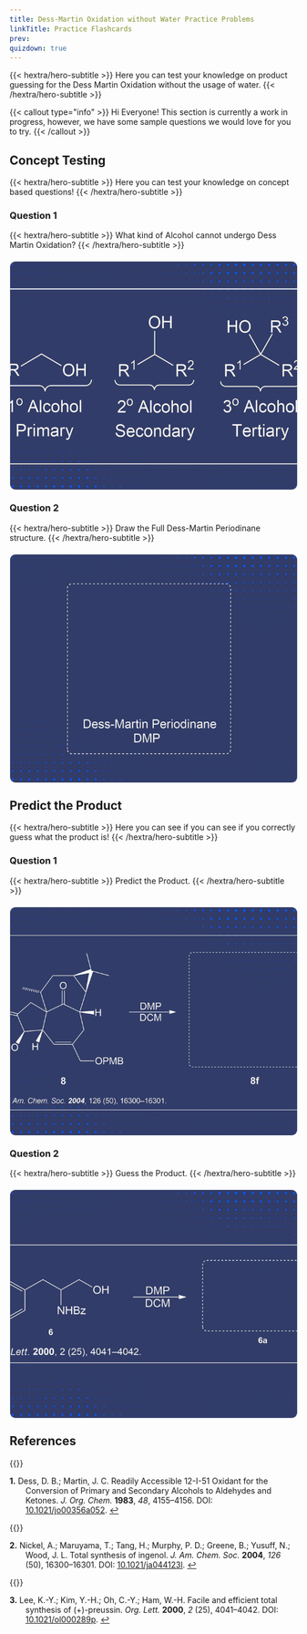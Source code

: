 ```yaml
---
title: Dess-Martin Oxidation without Water Practice Problems
linkTitle: Practice Flashcards
prev:
quizdown: true
---
```


{{< hextra/hero-subtitle >}}
  Here you can test your knowledge on product guessing for the Dess Martin Oxidation without the usage of water.
{{< /hextra/hero-subtitle >}}

{{< callout type="info" >}}
  Hi Everyone! This section is currently a work in progress, however, we have some sample questions we would love for you to try.
{{< /callout >}}

<style>
    .flashcard-container {
      perspective: 1000px;
      width: 100%;
      max-width: 600px;
      margin: 20px 0;
    }

    .flashcard {
      position: relative;
      width: 100%;
      height: 400px;
      transform-style: preserve-3d;
      transform: rotateY(0deg);
      transition: transform 0.6s;
    }

    .flashcard-side {
      position: absolute;
      width: 100%;
      height: 100%;
      backface-visibility: hidden;
      display: flex;
      align-items: center;
      justify-content: center;
      border-radius: 10px;
      background-color: #fff;
      border: 1px solid #e5e7eb;
      overflow: hidden;
    }

    .flashcard-side img {
      width: 100%;
      height: 100%;
      object-fit: cover;
    }

    .flashcard-side.back {
      transform: rotateY(180deg);
      background-color: #f8fafc;
    }

    .flashcard-container.flip .flashcard {
      transform: rotateY(180deg);
    }

    @media (max-width: 600px) {
      .flashcard-container {
        max-width: 300px;
      }

      .flashcard {
        height: 200px;
      }
    }

    .centered-text {
      text-align: center;
    }
  </style>
</head>
<body>

## Concept Testing

{{< hextra/hero-subtitle >}}
  Here you can test your knowledge on concept based questions!
{{< /hextra/hero-subtitle >}}

### Question 1

{{< hextra/hero-subtitle >}}
  What kind of Alcohol cannot undergo Dess Martin Oxidation?
{{< /hextra/hero-subtitle >}}

  <div class="flashcard-container" id="flashcardContainer1">
    <div class="flashcard">
      <div class="flashcard-side front">
        <img src="q1c.png" alt="Front Image">
      </div>
      <div class="flashcard-side back">
        <img src="a1cver2.png" alt="Back Image">
      </div>
    </div>
  </div>
  
### Question 2

{{< hextra/hero-subtitle >}}
  Draw the Full Dess-Martin Periodinane structure.
{{< /hextra/hero-subtitle >}}

  <div class="flashcard-container" id="flashcardContainer2">
    <div class="flashcard">
      <div class="flashcard-side front">
        <img src="q2c.png" alt="Front Image">
      </div>
      <div class="flashcard-side back">
        <img src="a2c.png" alt="Back Image">
      </div>
    </div>
  </div>

## Predict the Product

{{< hextra/hero-subtitle >}}
  Here you can see if you can see if you correctly guess what the product is!
{{< /hextra/hero-subtitle >}}

### Question 1

{{< hextra/hero-subtitle >}}
  Predict the Product.
{{< /hextra/hero-subtitle >}}

  <div class="flashcard-container" id="flashcardContainer3">
    <div class="flashcard">
      <div class="flashcard-side front">
        <img src="q1front.png" alt="Front Image">
      </div>
      <div class="flashcard-side back">
        <img src="q1new.png" alt="Back Image">
      </div>
    </div>
  </div>

### Question 2

{{< hextra/hero-subtitle >}}
  Guess the Product.
{{< /hextra/hero-subtitle >}}

  <div class="flashcard-container" id="flashcardContainer4">
    <div class="flashcard">
      <div class="flashcard-side front">
        <img src="newq2p.png" alt="Front Image">
      </div>
      <div class="flashcard-side back">
        <img src="newq2pans.png" alt="Back Image">
      </div>
    </div>
  </div>

<script>
  document.querySelectorAll('.flashcard-container').forEach(container => {
    container.addEventListener('click', function () {
      this.classList.toggle('flip');
    });
  });
</script>
</body>
</html>

## References

<style>
  .hanging-indent {
    margin-left: 2em; /* Adjust as needed */
    text-indent: -2em; /* Matches the margin-left */
  }
  .reference {
    font-size: 1em; /* Normal sized number */
  }
  .superscript {
    font-size: 0.8em; /* Superscripted number */
    vertical-align: super;
  }
  .bold-number {
    font-weight: bold;
  }
  .anchor {
    display: block;
    height: 50px; /* Adjust the height to position the anchor correctly */
    margin-top: -50px; /* Adjust the margin to match the height */
    visibility: hidden;
  }
</style>

<div>
    <a id="fn1" class="anchor"></a>
    {{<figure-dynamic-toggle
        dark-src="darkcitation.png" 
        light-src="lightcitation.png"
        link="https://doi.org/10.1021/jo00356a052"
    >}}
    <p class="hanging-indent"><span class="reference"><span class="bold-number">1.</span> Dess, D. B.; Martin, J. C. Readily Accessible 12-I-51 Oxidant for the Conversion of Primary and Secondary Alcohols to Aldehydes and Ketones. <i>J. Org. Chem.</i> <b>1983</b>, <i>48</i>, 4155–4156. DOI: <a href="https://doi.org/10.1021/jo00356a052">10.1021/jo00356a052</a>. <a href="#ref1-anchor">↩</a></span></p>
</div>

<div>
    <a id="fn2" class="anchor"></a>
    {{<figure-dynamic-toggle
        dark-src="ingenolboxnewdark.png" 
        light-src="ingenolboxnewlight.png"
        link="https://doi.org/10.1021/ja044123l"
    >}}
    <p class="hanging-indent"><span class="reference"><span class="bold-number">2.</span> Nickel, A.; Maruyama, T.; Tang, H.; Murphy, P. D.; Greene, B.; Yusuff, N.; Wood, J. L. Total synthesis of ingenol. <i>J. Am. Chem. Soc.</i> <b>2004</b>, <i>126</i> (50), 16300–16301. DOI: <a href="https://doi.org/10.1021/ja044123l">10.1021/ja044123l</a>. <a href="#ref1-anchor">↩</a></span></p>
</div>

<div>
    <a id="fn3" class="anchor"></a>
    {{<figure-dynamic-toggle
        dark-src="preuboxdark.png" 
        light-src="preuboxlight.png"
        link="https://doi.org/10.1021/ol000289p"
    >}}
    <p class="hanging-indent"><span class="reference"><span class="bold-number">3.</span> Lee, K.-Y.; Kim, Y.-H.; Oh, C.-Y.; Ham, W.-H. Facile and efficient total synthesis of (+)-preussin. <i>Org. Lett.</i> <b>2000</b>, <i>2</i> (25), 4041–4042. DOI: <a href="https://doi.org/10.1021/ol000289p">10.1021/ol000289p</a>. <a href="#ref5-anchor">↩</a></span></p>
</div>

